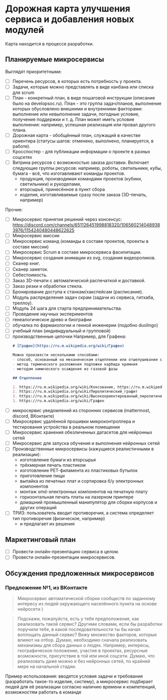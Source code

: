 # Дорожная карта улучшения сервиса и добавления новых модулей

Карта находится в процессе разработки.

## Планируемые микросервисы

Выглядят приоритетными:
- [ ] Перечень ресурсов, в которых есть потребность у проекта.
- [ ] Задачи, которые можно представлять в виде канбана или списка для scrum
- [ ] План - конкретный план, в виде пошаговой инструкции (описание было на developsoc.ru). План - это группа задач/планов, выполнение которых обусловлено внешними и внутренними факторами: выполнение или невыполнение задачи, погодные условие, получение поддержки и т. д.
  План может иметь условие выполнения: например, успешная реализация или провал другого плана.
- [ ] Дорожная карта - обобщённый план, служащий в качестве ориентира (статусы шагов: отменено, выполнено, планируется, в работе).
- [ ] Кросспостер - для публикации информации о проекте в разных соцсетях
- [ ] Витрина ресурсов с возможностью заказа доставки. Включает следующие группы ресурсов: например, роботы, светильники, кубы, бумага - всё, что изготавливают команды проектов.
  - продукция, производимая командами проектов (кубики, светильники) и рукоделами,
  - вторсырьё, принесённое в пункт сбора
  - изделия, изготавливаемые сразу после заказа (3D-печать, например)

Прочие:
- [ ] Микросервис принятия решений через консенсус: https://discord.com/channels/651126451998818320/1065602140489383976/1154240480448622625
- [ ] Микросервис миссии
- [ ] Микросервис команд (команды в составе проектов, проекты в составе миссии)
- [ ] Микросервис Scrum в составе микросервиса фасилитации.
- [ ] Микросервис создания анимации из svg, создания видеороликов.
- [ ] Сканер книг.
- [ ] Сканер заметок.
- [ ] Себестоимость.
- [ ] Заказ 3D-печати с автоматической распечаткой и доставкой.
- [ ] Заказ резки и обработки стекла.
- [ ] Бронирование доступа к станкам/хакспейсам (расписание).
- [ ] Модуль распределения задач  скрам (задачи из сервиса, гитхаба, треллоу).
- [ ] Модуль 24 шага для старта предпринимательства.
- [ ] Проведение научных экспериментов
- [ ] генеалогическое древо и биографии
- [ ] обучалка по фармакологии и генной инженерии (подобно duolingo)
- [ ] учебный план (индивидуальный и групповой)
- [ ] производственные цепочки
  Например, для Графена:
  ```markdown
  # [Графен](https://ru.m.wikipedia.org/wiki/Графен)

  Можно произвести несколькими способами:
  - способ, основанный на механическом отщеплении или отшелушивании слоёв графита
  - метод термического разложения подложки карбида кремния
  - методом химического осаждения из газовой фазы

  ## Отщепление

  1. https://ru.m.wikipedia.org/wiki/Коксование, https://ru.m.wikipedia.org/wiki/Кокс + https://ru.m.wikipedia.org/wiki/Пек
  2. https://ru.m.wikipedia.org/wiki/Пиролитический_графит
  3. https://ru.m.wikipedia.org/wiki/Высокоориентированный_пиролитический_графит
  3. https://ru.m.wikipedia.org/wiki/Графен
  ```
- [ ] микросервис уведомлений из сторонних сервисов (mattermost, discord, ВКонтакте)
- [ ] Микросервис удалённой прошивки микроконтроллера и тестирования устройства в реальном помещении
- [ ] Микросервис хранения обезличенных датасетов для нейронных сетей
- [ ] Микросервис для запуска обучения и выполнения нейронных сетей
- [ ] Производственные микросервисы (кажущиеся реалистичными в реализации):
  - изготовление бумаги из вторсырья
  - трёхмерная печать пластиком
  - изготовление PET-филамента из пластиковых бутылок
  - приготовление пищи
  - выпайка из печатных плат и сортировка б/у электронных компонентов
  - монтаж smd-электронных компонентов на печатную плату
  - горизонтальная печать платы на лазерном принтере
  - домашний промышленный манипулятор для сборки корпусов и других операций
- [ ] ТРИЗ: пользователь вводит противоречия, а система определяет тип противоречия (физическое, например)
  - и предлагает их решения

## Маркетинговый план

- [ ] Провести онлайн-презентацию сервиса в целом.
- [ ] Провести онлайн-презентации микросервисов.

## Обсуждения предложенных микросервисов

### Предложение №1, из ВКонтакте

> Микросервис автоматической сборки сообществ по заданному интересу из людей окружающего населённого пункта
> на основе нейросети )

> Подскажи, пожалуйста, есть у тебя предположения, как реализовать такой сервис?
> Другими словами, если бы разработки поручили тебе, в какой последовательности ты бы начал воплощать данный сервис?
> Вижу множество факторов, которые влияют на отбор. Думаю, необходимо сначала реализовать механизмы для
> сбора данных о людях. Например, интересы, географическое положение, участие в проектах, ресурсные возможности,
> присутствие в той или иной соцсети.
> Думаю, что реализовать даже можно и без нейронных сетей, по крайней мере на начальной стадии.

Пример использования:
вводятся условия задачи и требования (разработать такое-то изделие, систему), а микросервис подбирает людей для
её реализации согласно наличию времени и компетенций, возможностям работать в команде

